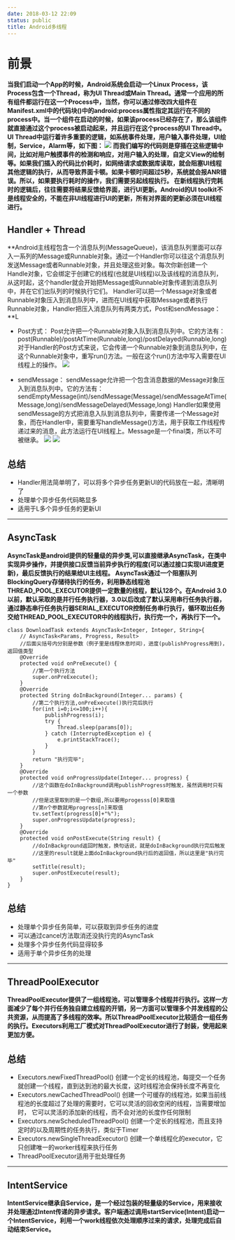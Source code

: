 ```yaml
---
date: 2018-03-12 22:09
status: public
title: Android多线程
---
```


# 前景
**当我们启动一个App的时候，Android系统会启动一个Linux Process，该Process包含一个Thread，称为UI Thread或Main Thread。通常一个应用的所有组件都运行在这一个Process中，当然，你可以通过修改四大组件在Manifest.xml中的代码块(<activity><service><provider><receiver>)中的android:process属性指定其运行在不同的process中。当一个组件在启动的时候，如果该process已经存在了，那么该组件就直接通过这个process被启动起来，并且运行在这个process的UI Thread中。
UI Thread中运行着许多重要的逻辑，如系统事件处理，用户输入事件处理，UI绘制，Service，Alarm等，如下图：
![](~/22-26-15.jpg)
而我们编写的代码则是穿插在这些逻辑中间，比如对用户触摸事件的检测和响应，对用户输入的处理，自定义View的绘制等。如果我们插入的代码比价耗时，如网络请求或数据库读取，就会阻塞UI线程其他逻辑的执行，从而导致界面卡顿。如果卡顿时间超过5秒，系统就会报ANR错误。所以，如果要执行耗时的操作，我们需要另起线程执行。
在新线程执行完耗时的逻辑后，往往需要将结果反馈给界面，进行UI更新。Android的UI toolkit不是线程安全的，不能在非UI线程进行UI的更新，所有对界面的更新必须在UI线程进行。**
## Handler + Thread
**Android主线程包含一个消息队列(MessageQueue)，该消息队列里面可以存入一系列的Message或Runnable对象。通过一个Handler你可以往这个消息队列发送Message或者Runnable对象，并且处理这些对象。每次你新创建一个Handle对象，它会绑定于创建它的线程(也就是UI线程)以及该线程的消息队列，从这时起，这个handler就会开始把Message或Runnable对象传递到消息队列中，并在它们出队列的时候执行它们。
Handler可以把一个Message对象或者Runnable对象压入到消息队列中，进而在UI线程中获取Message或者执行Runnable对象，Handler把压入消息队列有两类方式，Post和sendMessage：**L
- Post方式：
Post允许把一个Runnable对象入队到消息队列中。它的方法有：
post(Runnable)/postAtTime(Runnable,long)/postDelayed(Runnable,long)
对于Handler的Post方式来说，它会传递一个Runnable对象到消息队列中，在这个Runnable对象中，重写run()方法。一般在这个run()方法中写入需要在UI线程上的操作。
![](~/22-30-59.jpg)

- sendMessage：
sendMessage允许把一个包含消息数据的Message对象压入到消息队列中。它的方法有：sendEmptyMessage(int)/sendMessage(Message)/sendMessageAtTime(Message,long)/sendMessageDelayed(Message,long)
Handler如果使用sendMessage的方式把消息入队到消息队列中，需要传递一个Message对象，而在Handler中，需要重写handleMessage()方法，用于获取工作线程传递过来的消息，此方法运行在UI线程上。Message是一个final类，所以不可被继承。
![](~/22-31-41.jpg)
![](~/22-32-00.jpg)

## **总结**
-  Handler用法简单明了，可以将多个异步任务更新UI的代码放在一起，清晰明了
-  处理单个异步任务代码略显多
- 适用于L多个异步任务的更新UI

---

## AsyncTask
**AsyncTask是android提供的轻量级的异步类,可以直接继承AsyncTask，在类中实现异步操作，并提供接口反馈当前异步执行的程度(可以通过接口实现UI进度更新)，最后反馈执行的结果给UI主线程。
AsyncTask通过一个阻塞队列BlockingQuery<Runnable>存储待执行的任务，利用静态线程池THREAD_POOL_EXECUTOR提供一定数量的线程，默认128个。在Android 3.0以前，默认采取的是并行任务执行器，3.0以后改成了默认采用串行任务执行器，通过静态串行任务执行器SERIAL_EXECUTOR控制任务串行执行，循环取出任务交给THREAD_POOL_EXECUTOR中的线程执行，执行完一个，再执行下一个。**
```
class DownloadTask extends AsyncTask<Integer, Integer, String>{  
    // AsyncTask<Params, Progress, Result>
    //后面尖括号内分别是参数（例子里是线程休息时间），进度(publishProgress用到)，返回值类型
    @Override
    protected void onPreExecute() {
        //第一个执行方法
        super.onPreExecute();
    }
    @Override
    protected String doInBackground(Integer... params) {
        //第二个执行方法,onPreExecute()执行完后执行
        for(int i=0;i<=100;i++){
            publishProgress(i);
            try {
                Thread.sleep(params[0]);
            } catch (InterruptedException e) {
                e.printStackTrace();
            }
        }
        return "执行完毕";
    }
    @Override
    protected void onProgressUpdate(Integer... progress) {
        //这个函数在doInBackground调用publishProgress时触发，虽然调用时只有一个参数
        //但是这里取到的是一个数组,所以要用progesss[0]来取值
        //第n个参数就用progress[n]来取值
        tv.setText(progress[0]+"%");
        super.onProgressUpdate(progress);
    }
    @Override
    protected void onPostExecute(String result) {
        //doInBackground返回时触发，换句话说，就是doInBackground执行完后触发
        //这里的result就是上面doInBackground执行后的返回值，所以这里是"执行完毕"
        setTitle(result);
        super.onPostExecute(result);
    }
}
```
## **总结**
- 处理单个异步任务简单，可以获取到异步任务的进度
- 可以通过cancel方法取消还没执行完的AsyncTask
- 处理多个异步任务代码显得较多
- 适用于单个异步任务的处理

---
## ThreadPoolExecutor
**ThreadPoolExecutor提供了一组线程池，可以管理多个线程并行执行。这样一方面减少了每个并行任务独自建立线程的开销，另一方面可以管理多个并发线程的公共资源，从而提高了多线程的效率。所以ThreadPoolExecutor比较适合一组任务的执行。Executors利用工厂模式对ThreadPoolExecutor进行了封装，使用起来更加方便。**
## **总结**
- Executors.newFixedThreadPool()
   创建一个定长的线程池，每提交一个任务就创建一个线程，直到达到池的最大长度，这时线程池会保持长度不再变化
-  Executors.newCachedThreadPool()
   创建一个可缓存的线程池，如果当前线程池的长度超过了处理的需要时，它可以灵活的回收空闲的线程，当需要增加时，
    它可以灵活的添加新的线程，而不会对池的长度作任何限制
-  Executors.newScheduledThreadPool()
   创建一个定长的线程池，而且支持定时的以及周期性的任务执行，类似于Timer
- Executors.newSingleThreadExecutor()
   创建一个单线程化的executor，它只创建唯一的worker线程来执行任务
- ThreadPoolExecutor适用于批处理任务

---
## IntentService
**IntentService继承自Service，是一个经过包装的轻量级的Service，用来接收并处理通过Intent传递的异步请求。客户端通过调用startService(Intent)启动一个IntentService，利用一个work线程依次处理顺序过来的请求，处理完成后自动结束Service。**